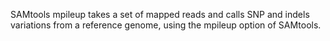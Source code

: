SAMtools mpileup takes a set of mapped reads and calls SNP and indels
variations from a reference genome, using the mpileup option of SAMtools.
